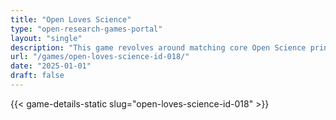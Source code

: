 ```yaml
---
title: "Open Loves Science"
type: "open-research-games-portal"
layout: "single"
description: "This game revolves around matching core Open Science principles (white cards) with Open Science concepts (red cards). An Open Science Cupid is selected who d..."
url: "/games/open-loves-science-id-018/"
date: "2025-01-01"
draft: false
---
```


{{< game-details-static slug="open-loves-science-id-018" >}}
